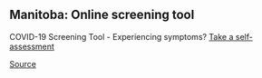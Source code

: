 ## Manitoba: Online screening tool

COVID-19 Screening Tool - Experiencing symptoms? [Take a self-assessment](https://sharedhealthmb.ca/covid19/screening-tool/)

[Source](https://www.gov.mb.ca/covid19/)
